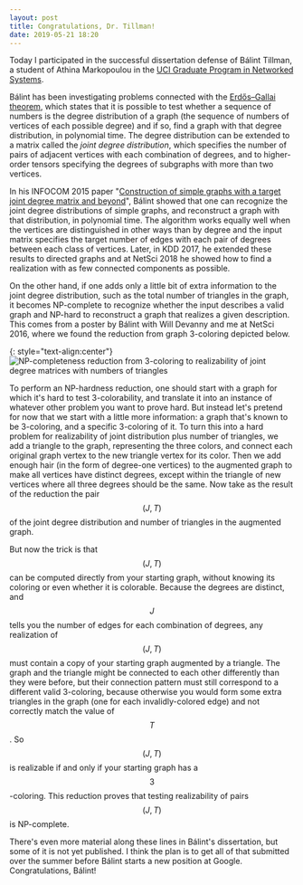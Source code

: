 ```yaml
---
layout: post
title: Congratulations, Dr. Tillman!
date: 2019-05-21 18:20
---
```

Today I participated in the successful dissertation defense of Bálint Tillman, a student of Athina Markopoulou in the [UCI Graduate Program in Networked Systems](http://www.networkedsystems.uci.edu/). 

Bálint has been investigating problems connected with the [Erdős–Gallai theorem](https://en.wikipedia.org/wiki/Erd%C5%91s%E2%80%93Gallai_theorem), which states that it is possible to test whether a sequence of numbers is the degree distribution of a graph (the sequence of numbers of vertices of each possible degree) and if so, find a graph with that degree distribution, in polynomial time. The degree distribution can be extended to a matrix called the _joint degree distribution_, which specifies the number of pairs of adjacent vertices with each combination of degrees, and to higher-order tensors specifying the degrees of subgraphs with more than two vertices.

In his INFOCOM 2015 paper "[Construction of simple graphs with a target joint degree matrix and beyond](https://doi.org/10.1109/INFOCOM.2015.7218534)", Bálint showed that one can recognize the joint degree distributions of simple graphs, and reconstruct a graph with that distribution, in polynomial time. The algorithm works equally well when the vertices are distinguished in other ways than by degree and the input matrix specifies the target number of edges with each pair of degrees between each class of vertices. Later, in KDD 2017, he extended these results to directed graphs and at NetSci 2018 he showed how to find a realization with as few connected components as possible.

On the other hand, if one adds only a little bit of extra information to the joint degree distribution, such as the total number of triangles in the graph, it becomes NP-complete to recognize whether the input describes a valid graph and NP-hard to reconstruct a graph that realizes a given description. This comes from a poster by Bálint with Will Devanny and me at NetSci 2016, where we found the reduction from graph 3-coloring depicted below.

{: style="text-align:center"}
![NP-completeness reduction from 3-coloring to realizability of joint degree matrices with numbers of triangles]({{site.baseurl}}/assets/2019/jdm-tri-hard.svg)

To perform an NP-hardness reduction, one should start with a graph for which it's hard to test 3-colorability, and translate it into an instance of whatever other problem you want to prove hard. But instead let's pretend for now that we start with a little more information: a graph that's known to be 3-coloring, and a specific 3-coloring of it.
To turn this into a hard problem for realizability of joint distribution plus number of triangles, we add a triangle to the graph, representing the three colors, and connect each original graph vertex to the new triangle vertex for its color. Then we add enough hair (in the form of degree-one vertices) to the augmented graph to make all vertices have distinct degrees, except within the triangle of new vertices where all three degrees should be the same. Now take as the result of the reduction the pair $$(J,T)$$ of the joint degree distribution and number of triangles in the augmented graph.

But now the trick is that $$(J,T)$$ can be computed directly from your starting graph, without knowing its coloring or even whether it is colorable.
Because the degrees are distinct, and $$J$$ tells you the number of edges for each combination of degrees, any realization of $$(J,T)$$ must contain a copy of your starting graph augmented by a triangle. The graph and the triangle might be connected to each other differently than they were before, but their connection pattern must still correspond to a different valid 3-coloring, because otherwise you would form some extra triangles in the graph (one for each invalidly-colored edge) and not correctly match the value of $$T$$. So $$(J,T)$$ is realizable if and only if your starting graph has a $$3$$-coloring. This reduction proves that testing realizability of pairs $$(J,T)$$ is NP-complete.

There's even more material along these lines in Bálint's dissertation, but some of it is not yet published. I think the plan is to get all of that submitted over the summer before
Bálint starts a new position at Google.
Congratulations, Bálint!